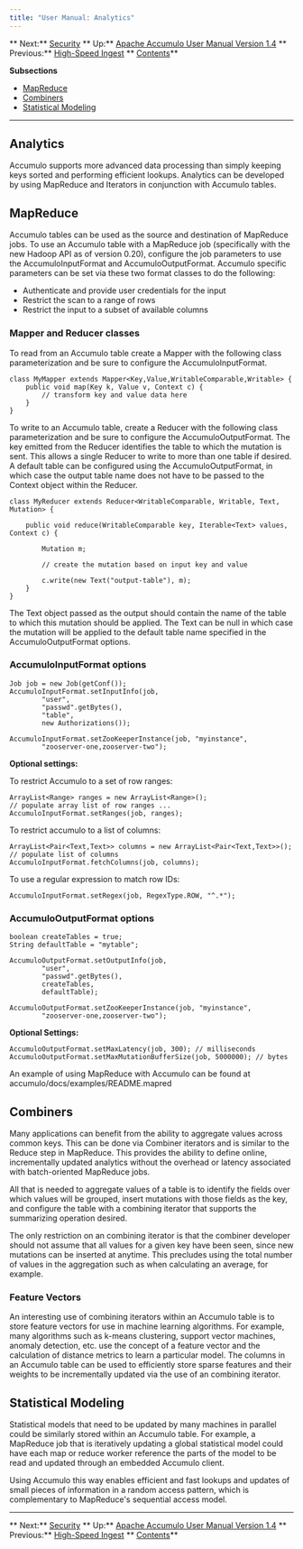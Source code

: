 ```yaml
---
title: "User Manual: Analytics"
---
```


** Next:** [Security][2] ** Up:** [Apache Accumulo User Manual Version 1.4][4] ** Previous:** [High-Speed Ingest][6]   ** [Contents][8]**   
  
<a id="CHILD_LINKS"></a>**Subsections**

* [MapReduce][9]
* [Combiners][10]
* [Statistical Modeling][11]

* * *

## <a id="Analytics"></a> Analytics

Accumulo supports more advanced data processing than simply keeping keys sorted and performing efficient lookups. Analytics can be developed by using MapReduce and Iterators in conjunction with Accumulo tables. 

## <a id="MapReduce"></a> MapReduce

Accumulo tables can be used as the source and destination of MapReduce jobs. To use an Accumulo table with a MapReduce job (specifically with the new Hadoop API as of version 0.20), configure the job parameters to use the AccumuloInputFormat and AccumuloOutputFormat. Accumulo specific parameters can be set via these two format classes to do the following: 

* Authenticate and provide user credentials for the input 
* Restrict the scan to a range of rows 
* Restrict the input to a subset of available columns 

### <a id="Mapper_and_Reducer_classes"></a> Mapper and Reducer classes

To read from an Accumulo table create a Mapper with the following class parameterization and be sure to configure the AccumuloInputFormat. 
    
    
    class MyMapper extends Mapper<Key,Value,WritableComparable,Writable> {
        public void map(Key k, Value v, Context c) {
            // transform key and value data here
        }
    }
    

To write to an Accumulo table, create a Reducer with the following class parameterization and be sure to configure the AccumuloOutputFormat. The key emitted from the Reducer identifies the table to which the mutation is sent. This allows a single Reducer to write to more than one table if desired. A default table can be configured using the AccumuloOutputFormat, in which case the output table name does not have to be passed to the Context object within the Reducer. 
    
    
    class MyReducer extends Reducer<WritableComparable, Writable, Text, Mutation> {
    
        public void reduce(WritableComparable key, Iterable<Text> values, Context c) {
            
            Mutation m;
            
            // create the mutation based on input key and value
            
            c.write(new Text("output-table"), m);
        }
    }
    

The Text object passed as the output should contain the name of the table to which this mutation should be applied. The Text can be null in which case the mutation will be applied to the default table name specified in the AccumuloOutputFormat options. 

### <a id="AccumuloInputFormat_options"></a> AccumuloInputFormat options
    
    
    Job job = new Job(getConf());
    AccumuloInputFormat.setInputInfo(job,
            "user",
            "passwd".getBytes(),
            "table",
            new Authorizations());
    
    AccumuloInputFormat.setZooKeeperInstance(job, "myinstance",
            "zooserver-one,zooserver-two");
    

**Optional settings:**

To restrict Accumulo to a set of row ranges: 
    
    
    ArrayList<Range> ranges = new ArrayList<Range>();
    // populate array list of row ranges ...
    AccumuloInputFormat.setRanges(job, ranges);
    

To restrict accumulo to a list of columns: 
    
    
    ArrayList<Pair<Text,Text>> columns = new ArrayList<Pair<Text,Text>>();
    // populate list of columns
    AccumuloInputFormat.fetchColumns(job, columns);
    

To use a regular expression to match row IDs: 
    
    
    AccumuloInputFormat.setRegex(job, RegexType.ROW, "^.*");
    

### <a id="AccumuloOutputFormat_options"></a> AccumuloOutputFormat options
    
    
    boolean createTables = true;
    String defaultTable = "mytable";
    
    AccumuloOutputFormat.setOutputInfo(job,
            "user",
            "passwd".getBytes(),
            createTables,
            defaultTable);
    
    AccumuloOutputFormat.setZooKeeperInstance(job, "myinstance",
            "zooserver-one,zooserver-two");
    

**Optional Settings:**
    
    
    AccumuloOutputFormat.setMaxLatency(job, 300); // milliseconds
    AccumuloOutputFormat.setMaxMutationBufferSize(job, 5000000); // bytes
    

An example of using MapReduce with Accumulo can be found at   
accumulo/docs/examples/README.mapred 

## <a id="Combiners"></a> Combiners

Many applications can benefit from the ability to aggregate values across common keys. This can be done via Combiner iterators and is similar to the Reduce step in MapReduce. This provides the ability to define online, incrementally updated analytics without the overhead or latency associated with batch-oriented MapReduce jobs. 

All that is needed to aggregate values of a table is to identify the fields over which values will be grouped, insert mutations with those fields as the key, and configure the table with a combining iterator that supports the summarizing operation desired. 

The only restriction on an combining iterator is that the combiner developer should not assume that all values for a given key have been seen, since new mutations can be inserted at anytime. This precludes using the total number of values in the aggregation such as when calculating an average, for example. 

### <a id="Feature_Vectors"></a> Feature Vectors

An interesting use of combining iterators within an Accumulo table is to store feature vectors for use in machine learning algorithms. For example, many algorithms such as k-means clustering, support vector machines, anomaly detection, etc. use the concept of a feature vector and the calculation of distance metrics to learn a particular model. The columns in an Accumulo table can be used to efficiently store sparse features and their weights to be incrementally updated via the use of an combining iterator. 

## <a id="Statistical_Modeling"></a> Statistical Modeling

Statistical models that need to be updated by many machines in parallel could be similarly stored within an Accumulo table. For example, a MapReduce job that is iteratively updating a global statistical model could have each map or reduce worker reference the parts of the model to be read and updated through an embedded Accumulo client. 

Using Accumulo this way enables efficient and fast lookups and updates of small pieces of information in a random access pattern, which is complementary to MapReduce's sequential access model. 

* * *

** Next:** [Security][2] ** Up:** [Apache Accumulo User Manual Version 1.4][4] ** Previous:** [High-Speed Ingest][6]   ** [Contents][8]**

[2]: Security.html
[4]: accumulo_user_manual.html
[6]: High_Speed_Ingest.html
[8]: Contents.html
[9]: Analytics.html#MapReduce
[10]: Analytics.html#Combiners
[11]: Analytics.html#Statistical_Modeling
